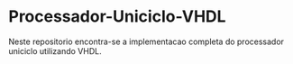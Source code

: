 # Processador-Uniciclo-VHDL
Neste repositorio encontra-se a implementacao completa do processador uniciclo utilizando VHDL.
